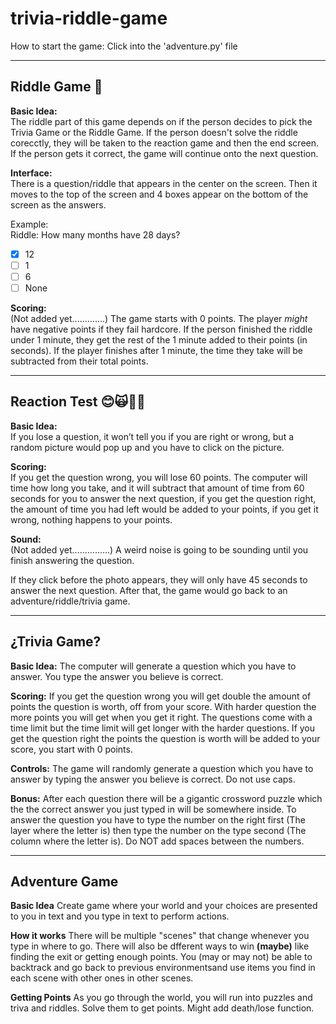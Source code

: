 # trivia-riddle-game

How to start the game: Click into the 'adventure.py' file
________________________________________________________________________________________________________________________
## Riddle Game 🔎

**Basic Idea:**                                                                                                      
The riddle part of this game depends on if the person decides to pick the Trivia Game or the Riddle Game.
If the person doesn't solve the riddle corecctly, they will be taken to the reaction game and then the end screen.
If the person gets it correct, the game will continue onto the next question.

**Interface:**     
There is a question/riddle that appears in the center on the screen. Then it moves to the top of the screen and 4 boxes appear on the bottom of the screen as the answers.

Example:    
Riddle: How many months have 28 days?      
- [X] 12
- [ ] 1
- [ ] 6
- [ ] None

**Scoring:**    
(Not added yet.............)
The game starts with 0 points. The player *might* have negative points if they fail hardcore.
If the person finished the riddle under 1 minute, they get the rest of the 1 minute added to their points (in seconds). If the player finishes after 1 minute, the time they take will be subtracted from their total points.
________________________________________________________________________________________________________________________

## Reaction Test 😊🙀🐳:unicorn:

**Basic Idea:**    
If you lose a question, it won’t tell you if you are right or wrong, but a random picture would pop up and you have to click on the picture.  

**Scoring:**    
If you get the question wrong, you will lose 60 points. The computer will time how long you take, and it will subtract that amount of time from 60 seconds for you to answer the next question, if you get the question right, the amount of time you had left would be added to your points, if you get it wrong, nothing happens to your points.

**Sound:**    
(Not added yet...............)
A weird noise is going to be sounding until you finish answering the question.

If they click before the photo appears, they will only have 45 seconds to answer the next question. After that, the game would go back to an adventure/riddle/trivia game.

________________________________________________________________________________________________________________________

## ¿Trivia Game?

**Basic Idea:**
The computer will generate a question which you have to answer. You type the answer you believe is correct. 

**Scoring:**
If you get the question wrong you will get double the amount of points the question is worth, off from your score. With harder question the more points you will get when you get it right. The questions come with a time limit but the time limit will get longer with the harder questions. If you get the question right the points the question is worth will be added to your score, you start with 0 points.

**Controls:**
The game will randomly generate a question which you have to answer by typing the answer you believe is correct. Do not use caps.  

**Bonus:**
After each question there will be a gigantic crossword puzzle which the the correct answer you just typed in will be somewhere inside. To answer the question you have to type the number on the right first (The layer where the letter is) then type the number on the type second (The column where the letter is). Do NOT add spaces between the numbers.
_______________________________________________________________________________________________________________________
## Adventure Game ##

**Basic Idea**
Create game where your world and your choices are presented to you in text and you type in text to perform actions.

**How it works**
There will be multiple "scenes" that change whenever you type in where to go. There will also be dfferent ways to win **(maybe)** like finding the exit or getting enough points. You (may or may not) be able to backtrack and go back to previous environmentsand use items you find in each scene with other ones in other scenes.

**Getting Points**
As you go through the world, you will run into puzzles and triva and riddles. Solve them to get points. Might add death/lose function.

